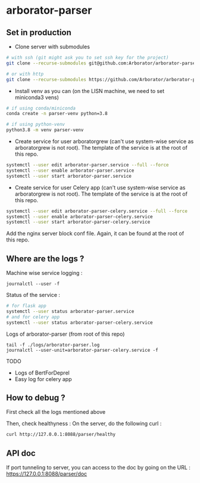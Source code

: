 # arborator-parser

## Set in production
- Clone server with submodules 
```bash
# with ssh (git might ask you to set ssh key for the project)
git clone --recurse-submodules git@github.com:Arborator/arborator-parser.git

# or with http
git clone --recurse-submodules https://github.com/Arborator/arborator-parser
```

- Install venv as you can (on the LISN machine, we need to set miniconda3 vens)

```bash
# if using conda/miniconda
conda create -n parser-venv python=3.8

# if using python-venv
python3.8 -m venv parser-venv
```

- Create service for user arboratorgrew (can't use system-wise service as arboratorgrew is not root). The template of the service is at the root of this repo.

```bash
systemctl --user edit arborator-parser.service --full --force
systemctl --user enable arborator-parser.service
systemctl --user start arborator-parser.service
```

- Create service for user Celery app (can't use system-wise service as arboratorgrew is not root). The template of the service is at the root of this repo.

```bash
systemctl --user edit arborator-parser-celery.service --full --force
systemctl --user enable arborator-parser-celery.service
systemctl --user start arborator-parser-celery.service
```

Add the nginx server block conf file. Again, it can be found at the root of this repo.

## Where are the logs ?
Machine wise service logging : 
```
journalctl --user -f
```


Status of the service :
```bash
# for flask app
systemctl --user status arborator-parser.service
# and for celery app
systemctl --user status arborator-parser-celery.service
```

Logs of arborator-parser (from root of this repo)
```
tail -f ./logs/arborator-parser.log
journalctl --user-unit=arborator-parser-celery.service -f
```

TODO
- Logs of BertForDeprel 
- Easy log for celery app


## How to debug ?
First check all the logs mentioned above

Then, check healthyness : On the server, do the following curl :
```bash
curl http://127.0.0.1:8088/parser/healthy
```

## API doc
If port tunneling to server, you can access to the doc by going on the URL : https://127.0.0.1:8088/parser/doc

